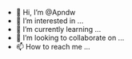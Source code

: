 - 👋 Hi, I’m @Apndw
- 👀 I’m interested in ...
- 🌱 I’m currently learning ...
- 💞️ I’m looking to collaborate on ...
- 📫 How to reach me ...

<!---
Apndw/Apndw is a ✨ special ✨ repository because its `README.md` (this file) appears on your GitHub profile.
You can click the Preview link to take a look at your changes.
--->
